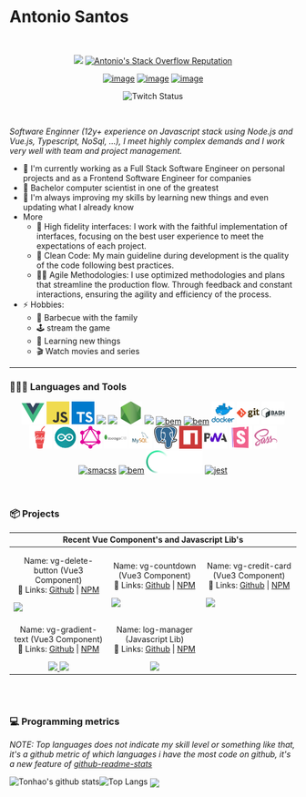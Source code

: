 # Antonio Santos


<br /><div align="center">
  
  ![](https://komarev.com/ghpvc/?username=tonhaosantos&style=flat-square)
  <a href="https://stackoverflow.com/users/1939621/antoniosantos/" title="Antonio's Stack Overflow Reputation"><img alt="Antonio's Stack Overflow Reputation" src="https://img.shields.io/stackexchange/stackoverflow/r/1939621?color=orange&label=reputation&logo=stackoverflow&style=for-the-badge" /></a>
  
  [![image](https://img.shields.io/badge/LinkedIn-0077B5?style=for-the-badge&logo=linkedin&logoColor=white)](https://www.linkedin.com/in/tonhaosantos)
  [![image](https://img.shields.io/badge/Twitter-1DA1F2?style=for-the-badge&logo=twitter&logoColor=white)](https://twitter.com/SantosTonhao/)
  [![image](https://img.shields.io/badge/Instagram-E4405F?style=for-the-badge&logo=instagram&logoColor=white)](https://www.instagram.com/tonhaosantosoficial/)
 
  ![Twitch Status](https://img.shields.io/twitch/status/tonhaosantos?style=for-the-badge)
</div><br />

<p><em>Software Enginner (12y+ experience on Javascript stack using Node.js and Vue.js, Typescript, NoSql, ...), I meet highly complex demands and I work very well with team and project management.</em></p>

- 🔭 I'm currently working as a Full Stack Software Engineer on personal projects and as a Frontend Software Engineer for companies
- 🏫 Bachelor computer scientist in one of the greatest
- 🌱 I'm always improving my skills by learning new things and even updating what I already know
- More
  - 💍 High fidelity interfaces: I work with the faithful implementation of interfaces, focusing on the best user experience to meet the expectations of each project.
  - 🧹 Clean Code: My main guideline during development is the quality of the code following best practices.
  - 🚴🏽 Agile Methodologies: I use optimized methodologies and plans that streamline the production flow. Through feedback and constant interactions, ensuring the agility and efficiency of the process.
- ⚡ Hobbies:
  - 🍢 Barbecue with the family
  - 🕹️ stream the game
  - 🧠 Learning new things
  - 🎬 Watch movies and series



---
### 👨🏻‍💻 Languages and Tools <br />

<div align="center">
<img height="40" src="https://raw.githubusercontent.com/github/explore/80688e429a7d4ef2fca1e82350fe8e3517d3494d/topics/vue/vue.png">
<img height="40" src="https://raw.githubusercontent.com/github/explore/80688e429a7d4ef2fca1e82350fe8e3517d3494d/topics/javascript/javascript.png">
<img height="40" src="https://raw.githubusercontent.com/github/explore/80688e429a7d4ef2fca1e82350fe8e3517d3494d/topics/typescript/typescript.png">
<img height="40" src="https://cdn.jsdelivr.net/gh/devicons/devicon/icons/html5/html5-original.svg">
<img height="40" src="https://cdn.jsdelivr.net/gh/devicons/devicon/icons/css3/css3-original.svg">
<img height="40" src="https://raw.githubusercontent.com/github/explore/80688e429a7d4ef2fca1e82350fe8e3517d3494d/topics/nodejs/nodejs.png">
<img height="40" src="https://cdn.jsdelivr.net/gh/devicons/devicon/icons/bootstrap/bootstrap-original.svg">
<a href="https://vitejs.dev/" target="_blank"><img height="40" src="https://vitejs.dev/logo.svg" alt="bem"></a>
<a href="https://nuxt.com/" target="_blank"><img height="40" src="https://nuxt.com/assets/design-kit/logo/full-logo-green-light.png" alt="bem"></a>
<img height="40" src="https://raw.githubusercontent.com/github/explore/80688e429a7d4ef2fca1e82350fe8e3517d3494d/topics/docker/docker.png">
<img height="40" src="https://raw.githubusercontent.com/github/explore/80688e429a7d4ef2fca1e82350fe8e3517d3494d/topics/git/git.png">
<img height="40" src="https://raw.githubusercontent.com/github/explore/80688e429a7d4ef2fca1e82350fe8e3517d3494d/topics/bash/bash.png">
<img height="40" src="https://raw.githubusercontent.com/github/explore/80688e429a7d4ef2fca1e82350fe8e3517d3494d/topics/gulp/gulp.png">
<img height="40" src="https://raw.githubusercontent.com/github/explore/80688e429a7d4ef2fca1e82350fe8e3517d3494d/topics/arduino/arduino.png">
<img height="40" src="https://raw.githubusercontent.com/github/explore/e65ef46ef3e7bc457c93622f6a89fe8d3fd131d5/topics/graphql/graphql.png">
<img height="40" src="https://raw.githubusercontent.com/github/explore/80688e429a7d4ef2fca1e82350fe8e3517d3494d/topics/mongodb/mongodb.png">
<img height="40" src="https://raw.githubusercontent.com/github/explore/80688e429a7d4ef2fca1e82350fe8e3517d3494d/topics/mysql/mysql.png">
<img height="40" src="https://raw.githubusercontent.com/github/explore/80688e429a7d4ef2fca1e82350fe8e3517d3494d/topics/postgresql/postgresql.png">
<img height="40" src="https://raw.githubusercontent.com/github/explore/80688e429a7d4ef2fca1e82350fe8e3517d3494d/topics/npm/npm.png">
<img height="40" src="https://raw.githubusercontent.com/github/explore/80688e429a7d4ef2fca1e82350fe8e3517d3494d/topics/pwa/pwa.png">
<img height="40" src="https://raw.githubusercontent.com/github/explore/80688e429a7d4ef2fca1e82350fe8e3517d3494d/topics/storybook/storybook.png">
<img height="40" src="https://raw.githubusercontent.com/github/explore/80688e429a7d4ef2fca1e82350fe8e3517d3494d/topics/sass/sass.png">
<a href="http://smacss.com/" target="_blank"><img height="40" src="http://smacss.com/img/jack-head.png" alt="smacss"></a>
<a href="https://getbem.com/" target="_blank"><img height="40" src="https://storage.googleapis.com/dpw/app/uploads/2020/05/image.png" alt="bem"></a>
<a href="https://www.cypress.io" target="_blank"><img height="40" src="https://github.com/cypress-io/cypress/raw/develop/assets/cypress-logo-dark.png" alt="cypress"></a>
<a href="https://jestjs.io" target="_blank"><img height="40" src="https://github.com/jestjs.png?size=40" alt="jest"></a><br /><br /><br />
</div>

### 📦 Projects <br />
<center>
  <table>
    <thead>
      <tr>
        <th colspan="3">Recent Vue Component's and Javascript Lib's</th>
      </tr>
    <thead/>
    <tbody>
      <tr>
        <td>
          <p style="text-align: center; ">
            Name: vg-delete-button (Vue3 Component)<br />
            🔗 Links: 
            <a href="https://github.com/VemLavarALoucaGamers/vlalg-frontend-components/tree/main/vue-components/vg-delete-button" target="_blank">Github</a> | 
            <a href="https://www.npmjs.com/package/@vemlavaraloucagamers/vg-delete-button" target="_blank">NPM</a>
          </p>
          <a href="#" target="_blank">
            <img heigth="100%;" src="https://github.com/VemLavarALoucaGamers/vlalg-frontend-components/raw/main/vue-components/vg-delete-button/images/example.gif" />
          </a>
        </td>
        <td>
          <p style="text-align: center;">
            Name: vg-countdown (Vue3 Component)<br />
            🔗 Links: 
            <a href="https://github.com/VemLavarALoucaGamers/vlalg-frontend-components/tree/main/vue-components/vg-countdown" target="_blank">Github</a> | 
            <a href="https://www.npmjs.com/package/@vemlavaraloucagamers/vg-countdown" target="_blank">NPM</a>
          </p>
          <a href="#" target="_blank">
            <img heigth="100%;" src="https://github.com/VemLavarALoucaGamers/vlalg-frontend-components/raw/main/vue-components/vg-countdown/images/example.gif" />
          </a>
        </td>
        <td>
          <p style="text-align: center;">
            Name: vg-credit-card (Vue3 Component)<br />
            🔗 Links: 
            <a href="https://github.com/VemLavarALoucaGamers/vlalg-frontend-components/tree/main/vue-components/vg-credit-card" target="_blank">Github</a> | 
            <a href="https://www.npmjs.com/package/@vemlavaraloucagamers/vg-credit-card" target="_blank">NPM</a>
          </p>
          <a href="#" target="_blank">
            <img width="300" src="https://github.com/VemLavarALoucaGamers/vlalg-frontend-components/raw/main/vue-components/vg-credit-card/src/images/example.gif" />
          </a>
        </td>
      </tr>
      <tr>
        <td style="text-align: center;">
          <p>
            Name: vg-gradient-text (Vue3 Component)<br />
            🔗 Links: 
            <a href="https://github.com/VemLavarALoucaGamers/vlalg-frontend-components/tree/main/vue-components/vg-gradient-text" target="_blank">Github</a> | 
            <a href="https://www.npmjs.com/package/@vemlavaraloucagamers/vg-gradient-text" target="_blank">NPM</a>
          </p>
          <a href="#" target="_blank">
            <img width="200" src="https://github.com/VemLavarALoucaGamers/vlalg-frontend-components/raw/main/vue-components/vg-gradient-text/images/example.png" />
            <img width="200" src="https://github.com/VemLavarALoucaGamers/vlalg-frontend-components/raw/main/vue-components/vg-gradient-text/images/example2.png" />
          </a>
        </td>
        <td style="text-align: center;">
          <p>
            Name: log-manager (Javascript Lib)<br />
            🔗 Links: 
            <a href="https://github.com/VemLavarALoucaGamers/vlalg-frontend-components/tree/main/libs/log-manager" target="_blank">Github</a> | 
            <a href="https://www.npmjs.com/package/@vemlavaraloucagamers/md-log-manager" target="_blank">NPM</a>
          </p>
          <a href="#" target="_blank">
            <img width="200" src="https://github.com/VemLavarALoucaGamers/vlalg-frontend-components/raw/main/libs/log-manager/images/example.png" />
          </a>
        </td>
        <td>
        </td>
      </tr>
    </tbody>
  </table>
</center><br /><br />

### 💻 Programming metrics <br />
*NOTE: Top languages does not indicate my skill level or something like that, it's a github metric of which languages i have the most code on github, it's a new feature of [github-readme-stats](https://github.com/anuraghazra/github-readme-stats)*

![Top Langs](https://github-readme-stats.vercel.app/api/top-langs/?username=tonhaosantos&layout=donut)
<a href="https://github.com/tonhaosantos">
  <img align="left" src="https://github-readme-stats.vercel.app/api?username=tonhaosantos&show_icons=true&theme=dracula&line_height=27&v=5&include_all_commits=true" alt="Tonhao's github stats" />
</a>
<a href="https://github.com/VemLavarALoucaGamers/vlalg-frontend-components">
  <img align="center" src="https://github-readme-stats.vercel.app/api/pin/?username=VemLavarALoucaGamers&theme=dracula&repo=vlalg-frontend-components" />
</a>  
